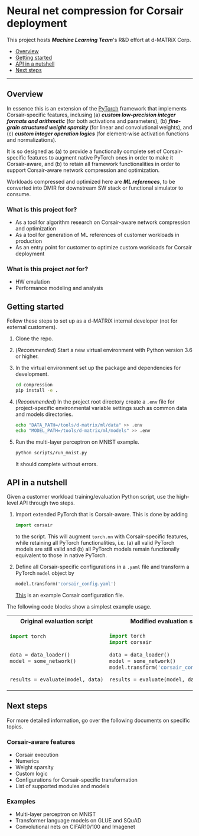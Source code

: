 # Neural net compression for Corsair deployment

This project hosts ***Machine Learning Team***'s R&D effort at d-MATRiX Corp.

  - [Overview](#overview)
  - [Getting started](#getting-started)
  - [API in a nutshell](#api-in-a-nutshell)
  - [Next steps](#next-steps)

---

## Overview

In essence this is an extension of the [PyTorch](https://pytorch.org/) framework that implements Corsair-specific features, inclusing (a) ***custom low-precision integer formats and arithmetic*** (for both activations and parameters), (b) ***fine-grain structured weight sparsity*** (for linear and convolutional weights), and (c) ***custom integer operation logics*** (for element-wise activation functions and normalizations).

It is so designed as (a) to provide a functionally complete set of Corsair-specific features to augment native PyTorch ones in order to make it Corsair-aware, and (b) to retain all framework functionalities in order to support Corsair-aware network compression and optimization.  

Workloads compressed and optimized here are ***ML references***, to be converted into DMIR for downstream SW stack or functional simulator to consume.

### What is this project for?

- As a tool for algorithm research on Corsair-aware network compression and optimization
- As a tool for generation of ML references of customer workloads in production
- As an entry point for customer to optimize custom workloads for Corsair deployment

### What is this project ***not*** for?

- HW emulation
- Performance modeling and analysis

## Getting started

Follow these steps to set up as a d-MATRiX internal developer (not for external customers).  

1. Clone the repo.
2. (*Recommended*) Start a new virtual environment with Python version 3.6 or higher.
3. In the virtual environment set up the package and dependencies for development.

    ```sh
    cd compression
    pip install -e .
    ```

4. (*Recommended*) In the project root directory create a `.env` file for project-specific environmental variable settings such as common data and models directories.

    ```sh
    echo "DATA_PATH=/tools/d-matrix/ml/data" >> .env
    echo "MODEL_PATH=/tools/d-matrix/ml/models" >> .env
    ```

5. Run the multi-layer perceptron on MNIST example.  

    ```sh
    python scripts/run_mnist.py
    ```

    It should complete without errors.

## API in a nutshell

Given a customer workload training/evaluation Python script, use the high-level API through two steps.

1. Import extended PyTorch that is Corsair-aware.  This is done by adding

    ```python
    import corsair
    ```

    to the script.  This will augment `torch.nn` with Corsair-specific features, while retaining all PyTorch functionalities, i.e. (a) all valid PyTorch models are still valid and (b) all PyTorch models remain functionally equivalent to those in native PyTorch.
2. Define all Corsair-specific configurations in a `.yaml` file and transform a PyTorch `model` object by

    ```python
    model.transform('corsair_config.yaml')
    ```

    [This](configs/corsair_mnist_lenet.yaml) is an example Corsair configuration file.  

The following code blocks show a simplest example usage.  

<table>
<tr>
<th>Original evaluation script</th>
<th>Modified evaluation script</th>
</tr>
<tr>
<td>

```python
import torch​
​

data = data_loader()​
model = some_network()​

​​
results = evaluate(model, data)​
```

</td>
<td>

```python
import torch​
import corsair ​
​
data = data_loader()​
model = some_network()​
model.transform('corsair_config.yaml') ​

results = evaluate(model, data)​
```

</td>
</tr>
</table>

## Next steps

For more detailed information, go over the following documents on specific topics.

### Corsair-aware features

- Corsair execution
- Numerics
- Weight sparsity
- Custom logic
- Configurations for Corsair-specific transformation
- List of supported modules and models

### Examples

- Multi-layer perceptron on MNIST
- Transformer language models on GLUE and SQuAD
- Convolutional nets on CIFAR10/100 and Imagenet
